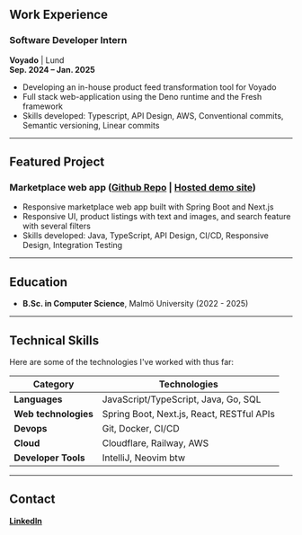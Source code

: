 ## Work Experience
### Software Developer Intern
**Voyado** | Lund  
**Sep. 2024 – Jan. 2025**  
- Developing an in-house product feed transformation tool for Voyado  
- Full stack web-application using the Deno runtime and the Fresh framework
- Skills developed: Typescript, API Design, AWS, Conventional commits, Semantic versioning, Linear commits

---

## Featured Project

### Marketplace web app ([Github Repo](https://github.com/luxcorel/marketplace) | [Hosted demo site](https://marketplace.johros.dev/))
- Responsive marketplace web app built with Spring Boot and Next.js
- Responsive UI, product listings with text and images, and search feature with several filters
- Skills developed: Java, TypeScript, API Design, CI/CD, Responsive Design, Integration Testing

---

## Education
- **B.Sc. in Computer Science**, Malmö University (2022 - 2025)

---

## Technical Skills
Here are some of the technologies I've worked with thus far:

| **Category**                   | **Technologies**                                                     |
|--------------------------------|----------------------------------------------------------------------|
| **Languages**                  | JavaScript/TypeScript, Java, Go, SQL                                 |
| **Web technologies**           | Spring Boot, Next.js, React, RESTful APIs                            |
| **Devops**                     | Git, Docker, CI/CD                                                   |
| **Cloud**                      | Cloudflare, Railway, AWS                                             |
| **Developer Tools**            | IntelliJ, Neovim btw                                                 |

---

## Contact
**[LinkedIn](https://www.linkedin.com/in/johannes-rosengren)**
